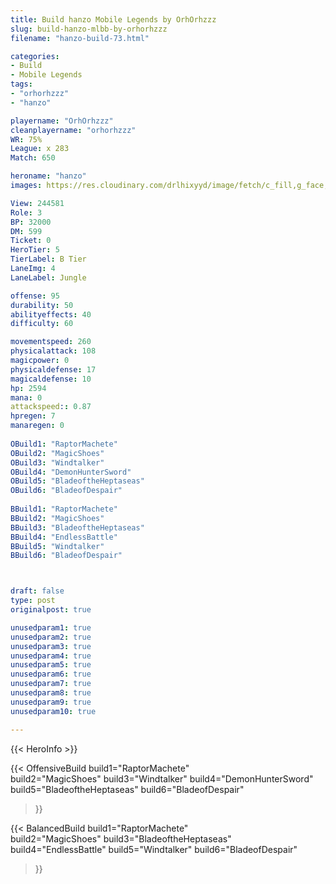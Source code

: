 ```yaml
---
title: Build hanzo Mobile Legends by OrhOrhzzz
slug: build-hanzo-mlbb-by-orhorhzzz
filename: "hanzo-build-73.html"

categories: 
- Build 
- Mobile Legends
tags: 
- "orhorhzzz"
- "hanzo"

playername: "OrhOrhzzz"
cleanplayername: "orhorhzzz"
WR: 75%
League: x 283
Match: 650 

heroname: "hanzo"
images: https://res.cloudinary.com/drlhixyyd/image/fetch/c_fill,g_face,f_auto/https://cdn2-build.mobagenie.my.id/p/images/banner/full/hanzo.jpg

View: 244581 
Role: 3 
BP: 32000
DM: 599 
Ticket: 0 
HeroTier: 5 
TierLabel: B Tier 
LaneImg: 4
LaneLabel: Jungle

offense: 95 
durability: 50 
abilityeffects: 40 
difficulty: 60 

movementspeed: 260
physicalattack: 108
magicpower: 0
physicaldefense: 17
magicaldefense: 10
hp: 2594
mana: 0
attackspeed:: 0.87
hpregen: 7
manaregen: 0
 
OBuild1: "RaptorMachete"  
OBuild2: "MagicShoes" 
OBuild3: "Windtalker" 
OBuild4: "DemonHunterSword" 
OBuild5: "BladeoftheHeptaseas" 
OBuild6: "BladeofDespair" 
 
BBuild1: "RaptorMachete"  
BBuild2: "MagicShoes" 
BBuild3: "BladeoftheHeptaseas" 
BBuild4: "EndlessBattle" 
BBuild5: "Windtalker" 
BBuild6: "BladeofDespair"



draft: false
type: post
originalpost: true

unusedparam1: true
unusedparam2: true
unusedparam3: true
unusedparam4: true
unusedparam5: true
unusedparam6: true
unusedparam7: true
unusedparam8: true
unusedparam9: true
unusedparam10: true

---
```


{{< HeroInfo >}} 

{{< OffensiveBuild 
build1="RaptorMachete"  
build2="MagicShoes" 
build3="Windtalker" 
build4="DemonHunterSword" 
build5="BladeoftheHeptaseas" 
build6="BladeofDespair" 
 >}} 

{{< BalancedBuild 
build1="RaptorMachete"  
build2="MagicShoes" 
build3="BladeoftheHeptaseas" 
build4="EndlessBattle" 
build5="Windtalker" 
build6="BladeofDespair" 
 >}}

